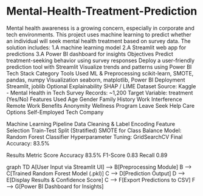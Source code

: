 # Mental-Health-Treatment-Prediction
Mental health awareness is a growing concern, especially in corporate and tech environments. This project uses machine learning to predict whether an individual will seek mental health treatment based on survey data. The solution includes:
1.A machine learning model
2.A Streamlit web app for predictions
3.A Power BI dashboard for insights
Objectives
Predict treatment-seeking behavior using survey responses
Deploy a user-friendly prediction tool with Streamlit
Visualize trends and patterns using Power BI
Tech Stack
Category	Tools Used
ML & Preprocessing	scikit-learn, SMOTE, pandas, numpy
Visualization	seaborn, matplotlib, Power BI
Deployment	Streamlit, joblib
Optional Explainability	SHAP / LIME
Dataset
Source: Kaggle - Mental Health in Tech Survey
Records: ~1,200
Target Variable: treatment (Yes/No)
Features Used
Age
Gender
Family History
Work Interference
Remote Work
Benefits
Anonymity
Wellness Program
Leave
Seek Help
Care Options
Self-Employed
Tech Company

Machine Learning Pipeline
Data Cleaning & Label Encoding
Feature Selection
Train-Test Split (Stratified)
SMOTE for Class Balance
Model: Random Forest Classifier
Hyperparameter Tuning: GridSearchCV
Final Accuracy: 83.5%

Results
Metric	Score
Accuracy	83.5%
F1-Score	0.83
Recall	0.89



graph TD
  A[User Input via Streamlit UI] --> B[Preprocessing Module]
  B --> C[Trained Random Forest Model (.pkl)]
  C --> D[Prediction Output]
  D --> E[Display Results & Confidence Score]
  C --> F[Export Predictions to CSV]
  F --> G[Power BI Dashboard for Insights]
